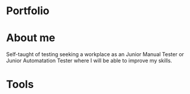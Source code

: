 # Portfolio


# About me
Self-taught of testing seeking a workplace as an Junior Manual Tester or Junior Automatation Tester where I will be able to improve my skills.

# Tools
